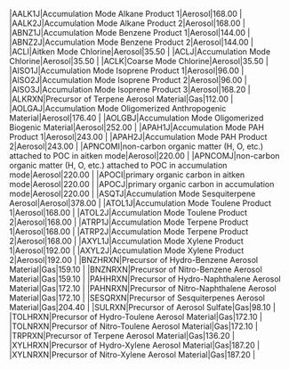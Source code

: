 |AALK1J|Accumulation Mode Alkane Product 1|Aerosol|168.00 |
|AALK2J|Accumulation Mode Alkane Product 2|Aerosol|168.00 |
|ABNZ1J|Accumulation Mode Benzene Product 1|Aerosol|144.00 |
|ABNZ2J|Accumulation Mode Benzene Product 2|Aerosol|144.00 |
|ACLI|Aitken Mode Chlorine|Aerosol|35.50 |
|ACLJ|Accumulation Mode Chlorine|Aerosol|35.50 |
|ACLK|Coarse Mode Chlorine|Aerosol|35.50 |
|AISO1J|Accumulation Mode Isoprene Product 1|Aerosol|96.00 |
|AISO2J|Accumulation Mode Isoprene Product 2|Aerosol|96.00 |
|AISO3J|Accumulation Mode Isoprene Product 3|Aerosol|168.20 |
|ALKRXN|Precursor of Terpene Aerosol Material|Gas|112.00 |
|AOLGAJ|Accumulation Mode Oligomerized Anthropogenic Material|Aerosol|176.40 |
|AOLGBJ|Accumulation Mode Oligomerized Biogenic Material|Aerosol|252.00 |
|APAH1J|Accumulation Mode PAH Product 1|Aerosol|243.00 |
|APAH2J|Accumulation Mode PAH Product 2|Aerosol|243.00 |
|APNCOMI|non-carbon organic matter (H, O, etc.) attached to POC in aitken mode|Aerosol|220.00 |
|APNCOMJ|non-carbon organic matter (H, O, etc.) attached to POC in accumulation mode|Aerosol|220.00 |
|APOCI|primary organic carbon in aitken mode|Aerosol|220.00 |
|APOCJ|primary organic carbon in accumulation mode|Aerosol|220.00 |
|ASQTJ|Accumulation Mode Sesquiterpene Aerosol|Aerosol|378.00 |
|ATOL1J|Accumulation Mode Toulene Product 1|Aerosol|168.00 |
|ATOL2J|Accumulation Mode Toulene Product 2|Aerosol|168.00 |
|ATRP1J|Accumulation Mode Terpene Product 1|Aerosol|168.00 |
|ATRP2J|Accumulation Mode Terpene Product 2|Aerosol|168.00 |
|AXYL1J|Accumulation Mode Xylene Product 1|Aerosol|192.00 |
|AXYL2J|Accumulation Mode Xylene Product 2|Aerosol|192.00 |
|BNZHRXN|Precursor of Hydro-Benzene Aerosol Material|Gas|159.10 |
|BNZNRXN|Precursor of Nitro-Benzene Aerosol Material|Gas|159.10 |
|PAHHRXN|Precursor of Hydro-Naphthalene Aerosol Material|Gas|172.10 |
|PAHNRXN|Precursor of Nitro-Naphthalene Aerosol Material|Gas|172.10 |
|SESQRXN|Precursor of Sesquiterpenes Aerosol Material|Gas|204.40 |
|SULRXN|Precursor of Aerosol Sulfate|Gas|98.10 |
|TOLHRXN|Precursor of Hydro-Toulene Aerosol Material|Gas|172.10 |
|TOLNRXN|Precursor of Nitro-Toulene Aerosol Material|Gas|172.10 |
|TRPRXN|Precursor of Terpene Aerosol Material|Gas|136.20 |
|XYLHRXN|Precursor of Hydro-Xylene Aerosol Material|Gas|187.20 |
|XYLNRXN|Precursor of Nitro-Xylene Aerosol Material|Gas|187.20 |
